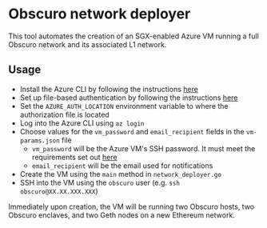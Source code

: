 # Obscuro network deployer

This tool automates the creation of an SGX-enabled Azure VM running a full Obscuro network and its associated L1 
network.

## Usage

* Install the Azure CLI by following the instructions [here](https://docs.microsoft.com/en-us/cli/azure/install-azure-cli)
* Set up file-based authentication by following the instructions [here](https://docs.microsoft.com/en-us/azure/developer/go/azure-sdk-authorization#use-file-based-authentication)
* Set the `AZURE_AUTH_LOCATION` environment variable to where the authorization file is located
* Log into the Azure CLI using `az login`
* Choose values for the `vm_password` and `email_recipient` fields in the `vm-params.json` file
  * `vm_password` will be the Azure VM's SSH password. It must meet the requirements set out [here](https://docs.microsoft.com/en-us/azure/virtual-machines/windows/faq#what-are-the-password-requirements-when-creating-a-vm-)
  * `email_recipient` will be the email used for notifications
* Create the VM using the `main` method in `network_deployer.go`
* SSH into the VM using the `obscuro` user (e.g. `ssh obscuro@XX.XX.XXX.XXX`)

Immediately upon creation, the VM will be running two Obscuro hosts, two Obscuro enclaves, and two Geth nodes on a new 
Ethereum network.
